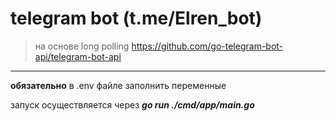 # telegram bot (t.me/Elren_bot)
> на основе  long polling https://github.com/go-telegram-bot-api/telegram-bot-api
___
**обязательно** в .env файле заполнить переменные

запуск осуществляется через **_go run ./cmd/app/main.go_**

